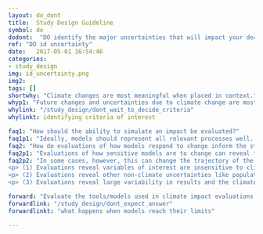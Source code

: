 ```yaml
---
layout: do_dont
title:  Study Design Guideline
symbol: do
dodont:  "DO identify the major uncertainties that will impact your decision and assess their magnitude"
ref: "DO id uncertainty" 
date:   2017-05-01 16:54:46
categories:
- study_design
img: id_uncertainty.png
img2: 
tags: []
shortwhy: "Climate changes are most meaningful when placed in context."
whyp1: "Future changes and uncertainties due to climate change are most meaningful when placed in context. Therefore, once the variables of interest have been identified, it is important to understand how well they are currently known and can be simulated both now and in an altered climate.  This includes model simulation uncertainties (e.g., how well does the hydrology model used capture peak flows, low flows, seasonality), but also other uncertainties that could impact decisions (e.g., operation changes because of aging infrastructure or increases in water demand) (NRC 2009; Brekke et al. 2009)."
whylink: "/study_design/dont_wait_to_decide_criteria"
whylinkt: identifying criteria of interest

faq1: "How should the ability to simulate an impact be evaluated?"
faq1p1: "Ideally, models should represent all relevant processes well.  If certain processes are poorly captured, the model’s ability to simulate the climate sensitivities of dominant processes could be in question. Yet models will always be limited by being simplifications of the real world (Clark et al. 2008). Therefore, for practical purposes, models are most often evaluated on how well they do at simulating key, measurable processes, especially those relevant to the impact of interest.  For example, if the decisions relate to flooding, then hydrology model performance on short timescales matters. If, however, the decisions relate to water needs for drought, performance on shorter timescales may be less relevant. Evaluations should include how well model outputs are simulated historically (what is the current ability to simulate the variable of interest) and how sensitive they are to an altered climate. The latter can be done through evaluating whether modeled values respond accurately to a range of different climate conditions or through simple perturbations of the most relevant climate variables (e.g., Vano et al. 2012).  This does not provide a comprehensive evaluation of how well future changes can be simulated, as this may not be knowable, but it can provide confidence that model sensitivities are physically reasonable and that further exploration using a model or approach is warranted. Additionally, techniques exist that can be used to evaluate how well a model performs under climatic conditions significantly different from those it was developed to simulate (Refsgraad et al. 2013)."
faq2: "How do evaluations of how models respond to change inform the study design?" 
faq2p1: "Evaluations of how sensitive models are to change can reveal the extent to which climate impacts can be adequately simulated for decision making purposes.  In many cases, this provides helpful context for a more detailed analysis."
faq2p2: "In some cases, however, this can change the trajectory of the study. There are several possible outcomes:
<p> (1)	Evaluations reveal variables of interest are insensitive to climate. This could be because they really are, e.g., rain-dominant basins do not experience a seasonal shift in their hydrograph because there is no snow to melt (Elsner et al. 2010).  Or, it might be an artifact of the hydrologic model design (e.g., temperature sensitive parameters, such as evaporative demand, have been fixed) which does not allow the model to account for climate change (Willows and Connell 2003). In these situations, it makes little sense to do full climate simulations unless more climate-sensitive impacts are also of interest (e.g., streamflow temperature in rain-dominant basins) or the hydrologic model is reconfigured to be sensitive to changes in climate (e.g., evaporative demand, the key pathway by which temperature might influence water balance is no longer fixed). </p>
<p> (2) Evaluations reveal other non-climate uncertainties like population changes on exposure to extreme heat (Jones et al. 2015) or land use and resource availability (Olsen et al. 2015) have an equal or greater impact than climate. It is then up to the decision maker to decide which future impacts should be explored first.  </p>
<p> (3) Evaluations reveal large variability in results and the climate change signal is less noticeable in the midst of the noise or has not yet emerged from the range in natural variation.  This could be either from natural variability of climate systems (e.g., Hamlet 2011) or model uncertainties (Reclamation 2014a).  Notably, however, relative uncertainties change depending on the region (local, regional, global), time horizon, and amount of models included to represent the variable of interest. For example, uncertainties from emission levels dominate other types of uncertainties as planning horizons increase (Hawkins and Sutton 2009, 2011) and other sources of uncertainties are introduced as more models are added (Eisner et al. 2017).  Overall, even when relative uncertainties are large, there is still a need for understanding the range of plausible futures to use in stress tests, and practices designed for future flexibility and appropriate safety factors or freeboards should be used (Olsen et al. 2015). </p>"

forward: "Evaluate the tools/models used in climate impact evaluations according to whether they adequately capture decision-relevant variables and respond to altered climates.  When they do not, it is important to be honest about their limitations."
forwardlink: "/study_design/dont_expect_answer"
forwardlinkt: "what happens when models reach their limits"

---
```

